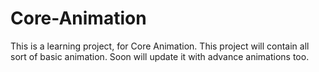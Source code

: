# Core-Animation
This is a learning project, for Core Animation. This project will contain all sort of basic animation. Soon will update it with advance animations too.
